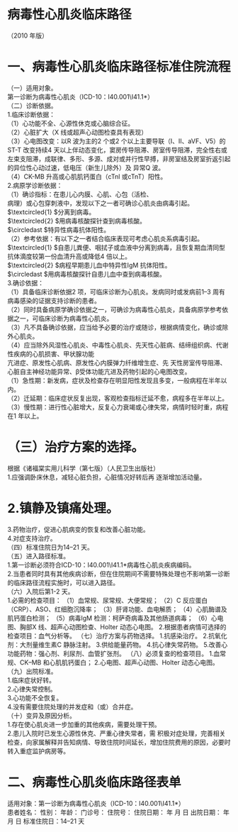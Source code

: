 # 病毒性心肌炎临床路径  
（2010 年版）  
#     一、病毒性心肌炎临床路径标准住院流程  
（一）适用对象。  
第一诊断为病毒性心肌炎（ICD-10：I40.001\I41.1\*）  
（二）诊断依据。  
1.临床诊断依据：  
（1）心功能不全、心源性休克或心脑综合征。  
（2）心脏扩大（X 线或超声心动图检查具有表现）  
（3）心电图改变：以R 波为主的2 个或2 个以上主要导联（Ⅰ、Ⅱ、aVF、V5）的ST-T 改变持续4 天以上伴动态变化，窦房传导阻滞、房室传导阻滞，完全性右或左束支阻滞，成联律、多形、多源、成对或并行性早搏，非房室结及房室折返引起的异位性心动过速，低电压（新生儿除外）及 异常Q 波。  
（4）CK-MB 升高或心肌肌钙蛋白（cTnl 或cTnT）阳性。  
2.病原学诊断依据：  
（1）确诊指标：在患儿心内膜、心肌、心包（活检、  
病理）或心包穿刺液中，发现以下之一者可确诊心肌炎由病毒引起。  
$\textcircled{1} $分离到病毒。  
$\textcircled{2} $用病毒核酸探针查到病毒核酸。  
$\circledast $特异性病毒抗体阳性。  
（2）参考依据：有以下之一者结合临床表现可考虑心肌炎系病毒引起。  
$\textcircled{1} $自患儿粪便、咽拭子或血液中分离到病毒，且恢复期血清同型抗体滴度较第一份血清升高或降低4 倍以上。  
$\textcircled{2} $病程早期患儿血中特异性IgM 抗体阳性。  
$\circledast $用病毒核酸探针自患儿血中查到病毒核酸。  
3.确诊依据：  
（1）具备临床诊断依据2 项，可临床诊断为心肌炎。发病同时或发病前1–3 周有病毒感染的证据支持诊断的患者。  
（2）同时具备病原学确诊依据之一，可确诊为病毒性心肌炎，具备病原学参考依据之一，可临床诊断为病毒性心肌炎。  
（3）凡不具备确诊依据，应当给予必要的治疗或随诊，根据病情变化，确诊或除外心肌炎。  
（4）应当除外风湿性心肌炎、中毒性心肌炎、先天性心脏病、结缔组织病、代谢性疾病的心肌损害、甲状腺功能  
亢进症、原发性心肌病、原发性心内膜弹力纤维增生症、先 天性房室传导阻滞、心脏自主神经功能异常、β受体功能亢进及药物引起的心电图改变。  
（1）急性期：新发病，症状及检查存在明显阳性发现且多变，一般病程在半年以内。  
（2）迁延期：临床症状反复出现，客观检查指标迁延不愈，病程多在半年以上。  
（3）慢性期：进行性心脏增大，反复心力衰竭或心律失常，病情时轻时重，病程在1 年以上。  
# （三）治疗方案的选择。  
根据《诸福棠实用儿科学（第七版）（人民卫生出版社）  
1.应强调卧床休息，减轻心脏负担，心脏情况好转后再 逐渐增加活动量。  
# 2.镇静及镇痛处理。  
3.药物治疗，促进心肌病变的恢复和改善心脏功能。  
4.对症支持治疗。  
（四）标准住院日为14–21 天。  
（五）进入路径标准。  
1.第一诊断必须符合ICD-10：I40.001\I41.1\*病毒性心肌炎疾病编码。  
2.当患者同时具有其他疾病诊断，但在住院期间不需要特殊处理也不影响第一诊断的临床路径流程实施时，可以进入路径。  
（六）入院后第1-2 天。  
1.必需的检查项目： （1）血常规、尿常规、大便常规； （2）C 反应蛋白（CRP）、ASO、红细胞沉降率； （3）肝肾功能、血电解质； （4）心肌酶谱及肌钙蛋白检测； （5）病毒IgM 检测：柯萨奇病毒及其他肠道病毒； （6）心电图、胸部X 线、超声心动图检查、Holter 动态心电图。 2.根据患者病情可选择的检查项目：血气分析等。 （七）治疗方案与药物选择。 1.抗感染治疗。 2.抗氧化剂：大剂量维生素C 静脉注射。 3.供给能量药物。 4.抗心律失常药物。 5.改善心功能药物：强心剂、利尿剂、血管扩张剂。  （八）必须复查的检查项目。 1.血常规、CK–MB 和心肌肌钙蛋白； 2.心电图、超声心动图、Holter 动态心电图。 （九）出院标准。  
1.临床症状好转。  
2.心律失常控制。  
3.心功能不全恢复。  
4.没有需要住院处理的并发症和（或）合并症。  
（十）变异及原因分析。  
1.存在使心肌炎进一步加重的其他疾病，需要处理干预。  
2.患儿入院时已发生心源性休克、严重心律失常者，需 积极对症处理，完善相关检查，向家属解释并告知病情、导致住院时间延长，增加住院费用的原因，必要时转入重症监护病房等。  
#     二、病毒性心肌炎临床路径表单  
适用对象：第一诊断为病毒性心肌炎（ICD-10：I40.001\I41.1\*）  
患者姓名：           性别：     年龄：     门诊号：        住院号：          住院日期：     年   月   日 出院日期：     年  月   日  标准住院日：14–21 天  
